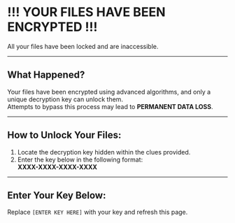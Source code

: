 # !!! YOUR FILES HAVE BEEN ENCRYPTED !!!

All your files have been locked and are inaccessible.

---

## What Happened?
Your files have been encrypted using advanced algorithms, and only a unique decryption key can unlock them.  
Attempts to bypass this process may lead to **PERMANENT DATA LOSS**.

---

## How to Unlock Your Files:
1. Locate the decryption key hidden within the clues provided.  
2. Enter the key below in the following format:  
   **XXXX-XXXX-XXXX-XXXX**

---

## Enter Your Key Below:
Replace `[ENTER KEY HERE]` with your key and refresh this page.
